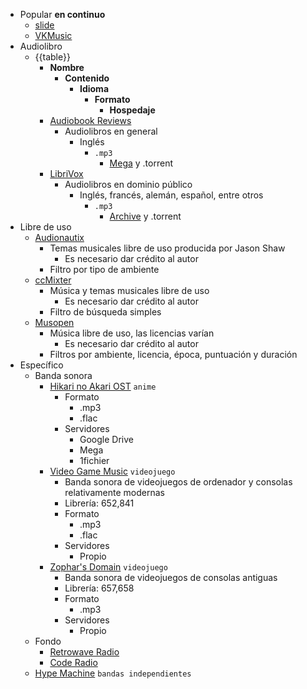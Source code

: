 - Popular __en continuo__ 
    - [slide](https://slider.kz/)
    - [VKMusic](https://denr01.com/vkmusic/)
- Audiolibro
    - {{table}}
        - **Nombre**
            - **Contenido**
                - **Idioma**
                    - **Formato**
                        - **Hospedaje**
        - [Audiobook Reviews](https://audiobookreviews.com/)
            - Audiolibros en general
                - Inglés
                    - `.mp3`
                        - [Mega](https://mega.nz) y .torrent
        - [LibriVox](https://librivox.org/)
            - Audiolibros en dominio público
                - Inglés, francés, alemán, español, entre otros
                    - `.mp3`
                        - [Archive](https://www.archive.org/) y .torrent
- Libre de uso
    - [Audionautix](https://audionautix.com/)
        - Temas musicales libre de uso producida por Jason Shaw
            - Es necesario dar crédito al autor
        - Filtro por tipo de ambiente
    - [ccMixter](http://dig.ccmixter.org/)
        - Música y temas musicales libre de uso
            - Es necesario dar crédito al autor
        - Filtro de búsqueda simples
    - [Musopen](https://musopen.org/music/)
        - Música libre de uso, las licencias varían
            - Es necesario dar crédito al autor
        - Filtros por ambiente, licencia, época, puntuación y duración
- Específico
    - Banda sonora
        - [Hikari no Akari OST](https://hikarinoakariost.info/) `anime`
            - Formato
                - .mp3
                - .flac
            - Servidores
                - Google Drive
                - Mega
                - 1fichier
        - [Video Game Music](https://downloads.khinsider.com/) `videojuego`
            - Banda sonora de videojuegos de ordenador y consolas relativamente modernas
            - Librería: 652,841
            - Formato
                - .mp3
                - .flac
            - Servidores
                - Propio
        - [Zophar's Domain](https://www.zophar.net/music/popular) `videojuego`
            - Banda sonora de videojuegos de consolas antiguas
            - Librería: 657,658
            - Formato
                - .mp3
            - Servidores
                - Propio
    - Fondo
        - [Retrowave Radio](https://retrowave.ru/)
        - [Code Radio](https://coderadio.freecodecamp.org/)
    - [Hype Machine](https://hypem.com/latest) `bandas independientes`
